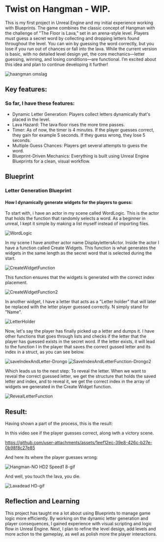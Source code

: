 # Twist on Hangman - WIP.

This is my first project in Unreal Engine and my initial experience working with Blueprints. The game combines the classic concept of Hangman with the challenge of "The Floor is Lava," set in an arena-style level. Players must guess a secret word by collecting and dropping letters found throughout the level. You can win by guessing the word correctly, but you lose if you run out of chances or fall into the lava.
While the current version is basic, with no detailed level design yet, the core mechanics—letter guessing, winning, and losing conditions—are functional. I’m excited about this idea and plan to continue developing it further!

![haangman omslag](https://github.com/user-attachments/assets/8e23d2e1-b8b2-4a09-8900-47074d6a5ebc)

## Key features:

### So far, I have these features: 

* Dynamic Letter Generation: Players collect letters dynamically that's placed in the level.
* Lava Hazard: The lava floor rises the more time passes.
* Timer: As of now, the timer is 4 minutes. If the player guesses correct, they gain for example 5 seconds. If they guess wrong, they lose 5 seconds.
* Multiple Guess Chances: Players get several attempts to guess the word.
* Blueprint-Driven Mechanics: Everything is built using Unreal Engine Blueprints for a clean, visual workflow.

## Blueprint

### Letter Generation Blueprint

#### How I dynamically generate widgets for the players to guess:

To start with, i have an actor in my scene called WordLogic. This is the actor that holds the function that randomly selects a word. As a beginner in unreal, I kept it simple by making a list myself instead of importing files.

![WordLogic](https://github.com/user-attachments/assets/efe40b26-67da-4cab-b50f-99b3b2838f6c)

In my scene I have another actor name DisplaylettersActor. Inside the actor I have a function called Create Widgets. This function is what generates the widgets in the same length as the secret word that is selected during the start. 

![CreateWidgetFunction](https://github.com/user-attachments/assets/8d45d2fa-1a10-4fcc-a657-6772aa485029)

This function ensures that the widgets is generated with the correct index placement.

![CreateWidgetFunction2](https://github.com/user-attachments/assets/bd1ba6dc-cd39-45be-9644-474dc1787c18)

In another widget, I have a letter that acts as a "Letter holder" that will later be replaced with the letter player guessed correctly. N simply stand for "Name".

![LetterHolder](https://github.com/user-attachments/assets/2b32ff93-8a53-469e-9b1a-a877e10592d7)

Now, let's say the player has finally picked up a letter and dumps it. I have other functions that goes through lists and checks if the letter that the player has guessed exists in the secret word. If the letter exists, it will lead to the function I in the player that saves the correct gussed letter and its index in a struct, as you can see below.

![saveIndexAndLetter-Drongo](https://github.com/user-attachments/assets/df6adcd8-feae-4541-92f2-37e464384160) ![SaveIndexAndLetterFunction-Drongo2](https://github.com/user-attachments/assets/37f46384-99e6-4e6f-9f14-53857295a182)

Which leads us to the next step: To reveal the letter. When we want to reveal the correct guessed letter, we get the structure that holds the saved letter and index, and to reveal it, we get the correct index in the array of widgets we generated in the Create Widget function.

![RevealLetterFunction](https://github.com/user-attachments/assets/70721cb0-806e-4cfa-a147-4c1cfe04fe86)

## Result:
Having shown a part of the process, this is the result:

In this video see if the player guesses correct, along iwth a victory scene.

https://github.com/user-attachments/assets/1eef12ec-39e8-426c-b27e-0b98f8c27e85

And here its where the player guesses wrong:

![Hangman-NO HD2 Speed1 8-gif](https://github.com/user-attachments/assets/2a0ca817-e7f8-4aba-9ee6-68758f1a2bcd)

And well, you touch the lava, you die.

![Lavadead HD-gif](https://github.com/user-attachments/assets/f9df5ef3-2a17-4bb9-a697-b2eed238597d)

##  Reflection and Learning

This project has taught me a lot about using Blueprints to manage game logic more efficiently. By working on the dynamic letter generation and player consequences, I gained experience with visual scripting and logic flow in Unreal Engine. Next, I plan to refine the level design, add levels and more action to the gameplay, as well as polish more the player interactions.
